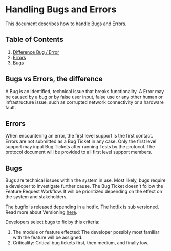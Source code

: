 # Handling Bugs and Errors
This document describes how to handle Bugs and Errors.

## Table of Contents
1. [Difference Bug / Error](#bugs-vs-errors-the-difference)
2. [Errors](#errors)
3. [Bugs](#bugs)

## Bugs vs Errors, the difference
A Bug is an identified, technical issue that breaks functionality.
A Error may be caused by a bug or by false user input, false use or any other human 
or infrastructure issue, such as corrupted network connectivity or a hardware fault.

## Errors
When encountering an error, the first level support is the first contact. Errors are not 
submitted as a Bug Ticket in any case. Only the first level support may input Bug Tickets 
after running Tests by the protocol. The protocol document will be provided to all first level 
support members.

## Bugs
Bugs are technical issues within the system in use. Most likely, bugs require a developer to 
investigate further cause. The Bug Ticket doesn't follow the Feature Request Workflow. It will 
be prioritized depending on the effect on the system and stakeholders. 

The bugfix is released depending in a hotfix. The hotfix is sub versioned. Read more about 
Versioning [here](README.md#versioning).

Developers select bugs to fix by this criteria:

1. The module or feature effected: The developer possibly most familiar with the feature will be assigned.
2. Criticality: Critical bug tickets first, then medium, and finally low.

